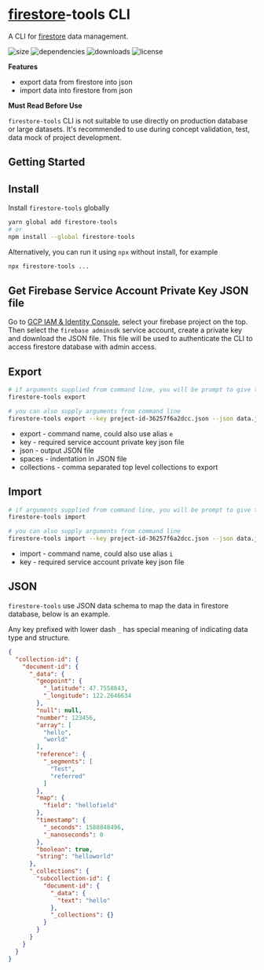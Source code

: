 # [firestore](https://firebase.google.com/docs/firestore)-tools CLI

A CLI for [firestore](https://firebase.google.com/docs/firestore) data management.

![size](https://img.shields.io/bundlephobia/minzip/firestore-tools.svg) ![dependencies](https://img.shields.io/david/shadowwalker/firestore-tools.svg) ![downloads](https://img.shields.io/npm/dw/firestore-tools.svg) ![license](https://img.shields.io/npm/l/firestore-tools.svg)

**Features**

- export data from firestore into json
- import data into firestore from json

**Must Read Before Use**

`firestore-tools` CLI is not suitable to use directly on production database or large datasets. It's recommended to use during concept validation, test, data mock of project development.

## Getting Started

## Install

Install `firestore-tools` globally

```bash
yarn global add firestore-tools
# or
npm install --global firestore-tools
```

Alternatively, you can run it using `npx` without install, for example

```bash
npx firestore-tools ...
```

## Get Firebase Service Account Private Key JSON file

Go to [GCP IAM & Identity Console](https://console.cloud.google.com/iam-admin/serviceaccounts), select your firebase project on the top. Then select the `firebase adminsdk` service account, create a private key and download the JSON file. This file will be used to authenticate the CLI to access firestore database with admin access.

## Export

``` bash
# if arguments supplied from command line, you will be prompt to give that information
firestore-tools export

# you can also supply arguments from command line
firestore-tools export --key project-id-36257f6a2dcc.json --json data.json -spaces 2 --collections Users,Posts
```

- export - command name, could also use alias `e`
- key - required service account private key json file
- json - output JSON file
- spaces - indentation in JSON file
- collections - comma separated top level collections to export

## Import

``` bash
# if arguments supplied from command line, you will be prompt to give that information
firestore-tools import

# you can also supply arguments from command line
firestore-tools import --key project-id-36257f6a2dcc.json --json data.json
```

- import - command name, could also use alias `i`
- key - required service account private key json file

## JSON

`firestore-tools` use JSON data schema to map the data in firestore database, below is an example.

Any key prefixed with lower dash `_` has special meaning of indicating data type and structure.

``` json
{
  "collection-id": {
    "document-id": {
      "_data": {
        "geopoint": {
          "_latitude": 47.7558843,
          "_longitude": 122.2646634
        },
        "null": null,
        "number": 123456,
        "array": [
          "hello",
          "world"
        ],
        "reference": {
          "_segments": [
            "Test",
            "referred"
          ]
        },
        "map": {
          "field": "hellofield"
        },
        "timestamp": {
          "_seconds": 1580848496,
          "_nanoseconds": 0
        },
        "boolean": true,
        "string": "helloworld"
      },
      "_collections": {
        "subcollection-id": {
          "document-id": {
            "_data": {
              "text": "hello"
            },
            "_collections": {}
          }
        }
      }
    }
  }
}

```



